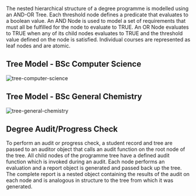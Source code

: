 The nested hierarchical structure of a degree programme is modelled using an AND-OR Tree. Each threshold node defines a predicate that evaluates to a boolean value. An AND Node is used to model a set of requirements that must all be fulfilled for the node to evaluate to TRUE. An OR Node evaluates to TRUE when any of its child nodes evaluates to TRUE and the threshold value defined on the node is satisfied. Individual courses are represented as leaf nodes and are atomic.

## Tree Model - BSc Computer Science

![tree-computer-science](https://i.imgur.com/erC5psx.png)


## Tree Model - BSc General Chemistry
![tree-general-chemistry](https://i.imgur.com/5swfGk9.png)

## Degree Audit/Progress Check
To perform an audit or progress check, a student record and tree are passed to an auditor object that calls an audit function on the root node of the tree. All child nodes of the programme tree have a defined audit function which is invoked during an audit. Each node performs an evaluation and a report object is generated and passed back up the tree. The complete report is a nested object containing the results of the audit on each node and is analogous in structure to the tree from which it was generated.
